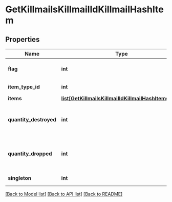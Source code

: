 # GetKillmailsKillmailIdKillmailHashItem

## Properties
Name | Type | Description | Notes
------------ | ------------- | ------------- | -------------
**flag** | **int** | Flag for the location of the item  | 
**item_type_id** | **int** | item_type_id integer | 
**items** | [**list[GetKillmailsKillmailIdKillmailHashItemsItem]**](GetKillmailsKillmailIdKillmailHashItemsItem.md) | items array | [optional] 
**quantity_destroyed** | **int** | How many of the item were destroyed if any  | [optional] 
**quantity_dropped** | **int** | How many of the item were dropped if any  | [optional] 
**singleton** | **int** | singleton integer | 

[[Back to Model list]](../README.md#documentation-for-models) [[Back to API list]](../README.md#documentation-for-api-endpoints) [[Back to README]](../README.md)


